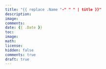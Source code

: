 ```yaml
---
title: "{{ replace .Name "-" " " | title }}"
description: 
image:
comments:
date: {{ .Date }}
toc:
image: 
math: 
license: 
hidden: false
comments: true
draft: true
---
```

